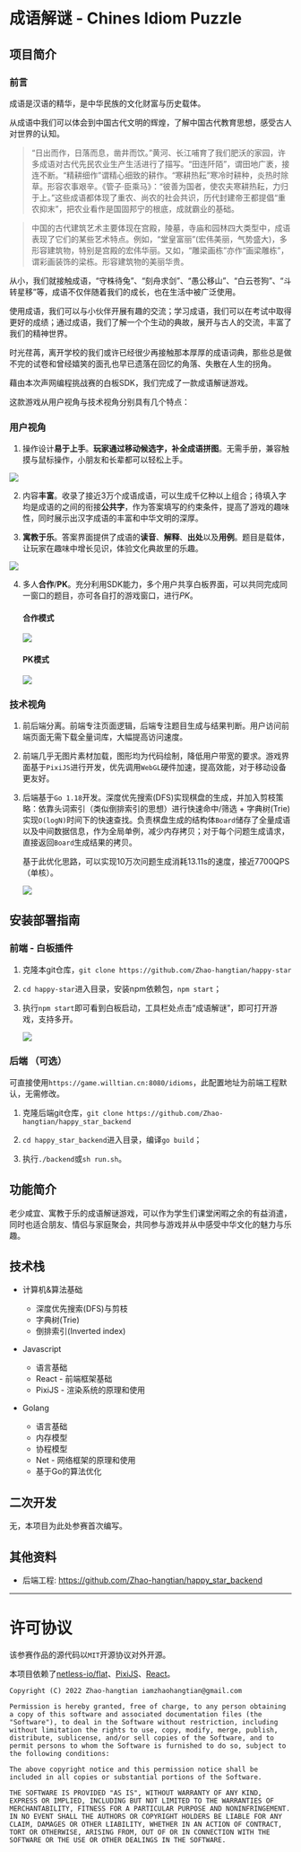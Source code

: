 <!-- 内容建议:以下为建议你可以补充的内容要点和方向 -->

# 成语解谜 - Chines Idiom Puzzle
<!-- 请将上面“项目名”替换为你本次参赛作品的项目名 -->


## 项目简介
<!-- 请描述此次参赛作品的简介，建议用「一句话简介」+ 详细介绍的形式 -->

### 前言

成语是汉语的精华，是中华民族的文化财富与历史载体。

从成语中我们可以体会到中国古代文明的辉煌，了解中国古代教育思想，感受古人对世界的认知。

> “日出而作，日落而息，凿井而饮。”黄河、长江哺育了我们肥沃的家园，许多成语对古代先民农业生产生活进行了描写。“田连阡陌”，谓田地广袤，接连不断。“精耕细作”谓精心细致的耕作。“寒耕热耘”寒冷时耕种，炎热时除草。形容农事艰辛。《管子·臣乘马》：“彼善为国者，使农夫寒耕热耘，力归于上。”这些成语都体现了重农、尚农的社会共识，历代封建帝王都提倡“重农抑末”，把农业看作是国固邦宁的根底，成就霸业的基础。

> 中国的古代建筑艺术主要体现在宫殿，陵墓，寺庙和园林四大类型中，成语表现了它们的某些艺术特点。例如，“堂皇富丽”(宏伟美丽，气势盛大)，多形容建筑物，特别是宫殿的宏伟华丽。又如，“雕梁画栋”亦作“画梁雕栋”，谓彩画装饰的梁栋。形容建筑物的美丽华贵。

从小，我们就接触成语，“守株待兔”、“刻舟求剑”、“愚公移山”、“白云苍狗”、“斗转星移”等，成语不仅伴随着我们的成长，也在生活中被广泛使用。

使用成语，我们可以与小伙伴开展有趣的交流；学习成语，我们可以在考试中取得更好的成绩；通过成语，我们了解一个个生动的典故，展开与古人的交流，丰富了我们的精神世界。

时光荏苒，离开学校的我们或许已经很少再接触那本厚厚的成语词典，那些总是做不完的试卷和曾经嬉笑的面孔也早已遗落在回忆的角落、失散在人生的拐角。

藉由本次声网编程挑战赛的白板SDK，我们完成了一款成语解谜游戏。

这款游戏从用户视角与技术视角分别具有几个特点：

### 用户视角

1. 操作设计**易于上手**。**玩家通过移动候选字，补全成语拼图**。无需手册，兼容触摸与鼠标操作，小朋友和长辈都可以轻松上手。

![](/images/2022-08-23-01-46-52.png)

2. 内容**丰富**。收录了接近3万个成语成语，可以生成千亿种以上组合；待填入字均是成语的之间的衔接**公共字**，作为答案填写的约束条件，提高了游戏的趣味性，同时展示出汉字成语的丰富和中华文明的深厚。


3. **寓教于乐**。答案界面提供了成语的**读音**、**解释**、**出处**以及**用例**。题目是载体，让玩家在趣味中增长见识，体验文化典故里的乐趣。

![](/images/2022-08-23-01-47-28.png)

4. 多人**合作**/**PK**。充分利用SDK能力，多个用户共享白板界面，可以共同完成同一窗口的题目，亦可各自打的游戏窗口，进行*PK*。

    #### 合作模式
    ![](/images/2022-08-23-01-52-50.png)


    #### PK模式
    ![](/images/2022-08-23-01-55-21.png)


### 技术视角


1. 前后端分离。前端专注页面逻辑，后端专注题目生成与结果判断。用户访问前端页面无需下载全量词库，大幅提高访问速度。

2. 前端几乎无图片素材加载，图形均为代码绘制，降低用户带宽的要求。游戏界面基于`PixiJS`进行开发，优先调用`WebGL`硬件加速，提高效能，对于移动设备更友好。

3. 后端基于`Go 1.18`开发。深度优先搜索(DFS)实现棋盘的生成，并加入剪枝策略：依靠头词索引（类似倒排索引的思想）进行快速命中/筛选 + 字典树(Trie)实现`O(logN)`时间下的快速查找。负责棋盘生成的结构体`Board`储存了全量成语以及中间数据信息，作为全局单例，减少内存拷贝；对于每个问题生成请求，直接返回`Board`生成结果的拷贝。

    基于此优化思路，可以实现10万次问题生成消耗13.11s的速度，接近7700QPS（单核）。

    ![](/images/2022-08-24-02-14-39.png)


## 安装部署指南

### 前端 - 白板插件

1. 克隆本git仓库，`git clone https://github.com/Zhao-hangtian/happy-star`

2. `cd happy-star`进入目录，安装npm依赖包，`npm start`；

3. 执行`npm start`即可看到白板启动，工具栏处点击“成语解谜”，即可打开游戏，支持多开。

    ![](/images/2022-08-24-02-24-53.png)

### 后端 （可选）

可直接使用`https://game.willtian.cn:8080/idioms`，此配置地址为前端工程默认，无需修改。

1. 克隆后端git仓库，`git clone https://github.com/Zhao-hangtian/happy_star_backend`

2. `cd happy_star_backend`进入目录，编译`go build`；

3. 执行`./backend`或`sh run.sh`。

## 功能简介

老少咸宜、寓教于乐的成语解谜游戏，可以作为学生们课堂闲暇之余的有益消遣，同时也适合朋友、情侣与家庭聚会，共同参与游戏并从中感受中华文化的魅力与乐趣。


## 技术栈

- 计算机&算法基础
    - 深度优先搜索(DFS)与剪枝
    - 字典树(Trie)
    - 倒排索引(Inverted index)

- Javascript
    - 语言基础
    - React - 前端框架基础
    - PixiJS - 渲染系统的原理和使用

- Golang
    - 语言基础
    - 内存模型
    - 协程模型
    - Net - 网络框架的原理和使用
    - 基于Go的算法优化

## 二次开发
无，本项目为此处参赛首次编写。


## 其他资料

- 后端工程: https://github.com/Zhao-hangtian/happy_star_backend


---
# 许可协议

该参赛作品的源代码以`MIT`开源协议对外开源。

本项目依赖了[netless-io/flat](https://github.com/netless-io/flat)、[PixiJS](https://github.com/pixijs/pixijs)、[React](https://github.com/facebook/react)。

```
Copyright (C) 2022 Zhao-hangtian iamzhaohangtian@gmail.com

Permission is hereby granted, free of charge, to any person obtaining a copy of this software and associated documentation files (the "Software"), to deal in the Software without restriction, including without limitation the rights to use, copy, modify, merge, publish, distribute, sublicense, and/or sell copies of the Software, and to permit persons to whom the Software is furnished to do so, subject to the following conditions:

The above copyright notice and this permission notice shall be included in all copies or substantial portions of the Software.

THE SOFTWARE IS PROVIDED "AS IS", WITHOUT WARRANTY OF ANY KIND, EXPRESS OR IMPLIED, INCLUDING BUT NOT LIMITED TO THE WARRANTIES OF MERCHANTABILITY, FITNESS FOR A PARTICULAR PURPOSE AND NONINFRINGEMENT. IN NO EVENT SHALL THE AUTHORS OR COPYRIGHT HOLDERS BE LIABLE FOR ANY CLAIM, DAMAGES OR OTHER LIABILITY, WHETHER IN AN ACTION OF CONTRACT, TORT OR OTHERWISE, ARISING FROM, OUT OF OR IN CONNECTION WITH THE SOFTWARE OR THE USE OR OTHER DEALINGS IN THE SOFTWARE.
```



<!-- 往年作品 README 参考
https://github.com/AgoraIO-Community/RTE-2021-Innovation-Challenge/blob/master/Application-Challenge/%E3%80%90%E5%8A%A0%E6%B2%B9%EF%BC%8C%E6%89%93%E5%B7%A5%E4%BA%BA%E3%80%91AgoraHomeAI/README.zh.md

https://github.com/AgoraIO-Community/RTE-2021-Innovation-Challenge/blob/master/Application-Challenge/%5Brethinking%5D%E9%83%BD%E5%B8%82%E6%8E%A2%E9%99%A9%E5%AE%B6/Readme.md

https://github.com/AgoraIO-Community/RTE-2021-Innovation-Challenge/blob/master/Application-Challenge/%5B%E5%8F%B2%E5%A4%A7%E4%BC%9F%5D%20%E6%95%99%E5%AD%A6%E5%8A%A9%E6%89%8B/README.md

https://github.com/AgoraIO-Community/RTE-2021-Innovation-Challenge/blob/master/Application-Challenge/%E3%80%90AnakinChen%E3%80%91%E8%BF%9E%E9%BA%A6%E9%97%AE%E7%AD%94PK/README.md -->